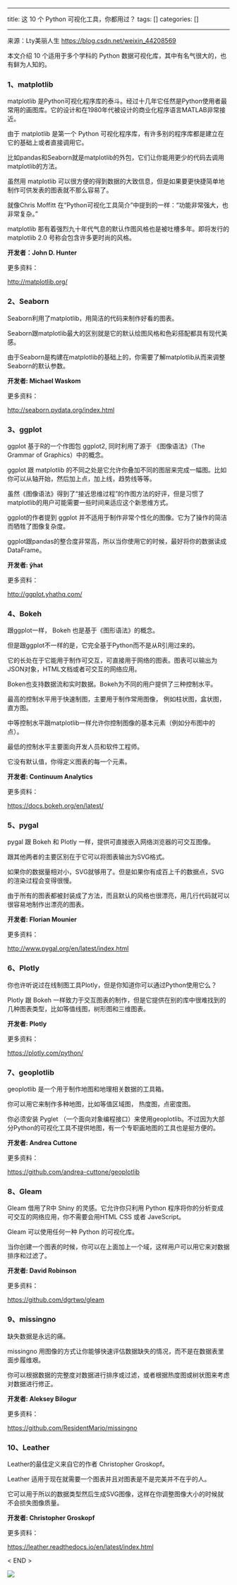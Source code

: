 
--- 
title:  这 10 个 Python 可视化工具，你都用过？ 
tags: []
categories: [] 

---
>  
  来源：Lty美丽人生 
  https://blog.csdn.net/weixin_44208569 
 

本文介绍 10 个适用于多个学科的 Python 数据可视化库，其中有名气很大的，也有鲜为人知的。

### **1、matplotlib**

matplotlib 是Python可视化程序库的泰斗。经过十几年它任然是Python使用者最常用的画图库。它的设计和在1980年代被设计的商业化程序语言MATLAB非常接近。

由于 matplotlib 是第一个 Python 可视化程序库，有许多别的程序库都是建立在它的基础上或者直接调用它。

比如pandas和Seaborn就是matplotlib的外包，它们让你能用更少的代码去调用 matplotlib的方法。

虽然用 matplotlib 可以很方便的得到数据的大致信息，但是如果要更快捷简单地制作可供发表的图表就不那么容易了。

就像Chris Moffitt 在“Python可视化工具简介”中提到的一样：“功能非常强大，也非常复杂。”

matplotlib 那有着强烈九十年代气息的默认作图风格也是被吐槽多年。即将发行的matplotlib 2.0 号称会包含许多更时尚的风格。

**开发者：John D. Hunter**

更多资料：

http://matplotlib.org/

### 

### **2、Seaborn**

Seaborn利用了matplotlib，用简洁的代码来制作好看的图表。

Seaborn跟matplotlib最大的区别就是它的默认绘图风格和色彩搭配都具有现代美感。

由于Seaborn是构建在matplotlib的基础上的，你需要了解matplotlib从而来调整Seaborn的默认参数。

**开发者: Michael Waskom**

更多资料：

http://seaborn.pydata.org/index.html

### 

### **3、ggplot**

ggplot 基于R的一个作图包 ggplot2, 同时利用了源于 《图像语法》（The Grammar of Graphics）中的概念。

ggplot 跟 matplotlib 的不同之处是它允许你叠加不同的图层来完成一幅图。比如你可以从轴开始，然后加上点，加上线，趋势线等等。

虽然《图像语法》得到了“接近思维过程”的作图方法的好评，但是习惯了matplotlib的用户可能需要一些时间来适应这个新思维方式。

ggplot的作者提到 ggplot 并不适用于制作非常个性化的图像。它为了操作的简洁而牺牲了图像复杂度。

ggplot跟pandas的整合度非常高，所以当你使用它的时候，最好将你的数据读成 DataFrame。

**开发者: ŷhat**

更多资料：

http://ggplot.yhathq.com/

### **4、Bokeh**

跟ggplot一样， Bokeh 也是基于《图形语法》的概念。

但是跟ggplot不一样的是，它完全基于Python而不是从R引用过来的。

它的长处在于它能用于制作可交互，可直接用于网络的图表。图表可以输出为JSON对象，HTML文档或者可交互的网络应用。

Boken也支持数据流和实时数据。Bokeh为不同的用户提供了三种控制水平。

最高的控制水平用于快速制图，主要用于制作常用图像， 例如柱状图，盒状图，直方图。

中等控制水平跟matplotlib一样允许你控制图像的基本元素（例如分布图中的点）。

最低的控制水平主要面向开发人员和软件工程师。

它没有默认值，你得定义图表的每一个元素。

**开发者: Continuum Analytics**

更多资料：

https://docs.bokeh.org/en/latest/

### **5、pygal**

pygal 跟 Bokeh 和 Plotly 一样，提供可直接嵌入网络浏览器的可交互图像。

跟其他两者的主要区别在于它可以将图表输出为SVG格式。

如果你的数据量相对小，SVG就够用了。但是如果你有成百上千的数据点，SVG的渲染过程会变得很慢。

由于所有的图表都被封装成了方法，而且默认的风格也很漂亮，用几行代码就可以很容易地制作出漂亮的图表。

**开发者: Florian Mounier**

更多资料：

http://www.pygal.org/en/latest/index.html

### 

### **6、Plotly**

你也许听说过在线制图工具Plotly，但是你知道你可以通过Python使用它么？

Plotly 跟 Bokeh 一样致力于交互图表的制作，但是它提供在别的库中很难找到的几种图表类型，比如等值线图，树形图和三维图表。

**开发者: Plotly**

更多资料：

https://plotly.com/python/

### **7、geoplotlib**

geoplotlib 是一个用于制作地图和地理相关数据的工具箱。

你可以用它来制作多种地图，比如等值区域图， 热度图，点密度图。

你必须安装 Pyglet （一个面向对象编程接口）来使用geoplotlib。不过因为大部分Python的可视化工具不提供地图，有一个专职画地图的工具也是挺方便的。

**开发者: Andrea Cuttone**

更多资料：

https://github.com/andrea-cuttone/geoplotlib

### **8、Gleam**

Gleam 借用了R中 Shiny 的灵感。它允许你只利用 Python 程序将你的分析变成可交互的网络应用，你不需要会用HTML CSS 或者 JaveScript。

Gleam 可以使用任何一种 Python 的可视化库。

当你创建一个图表的时候，你可以在上面加上一个域，这样用户可以用它来对数据排序和过滤了。

**开发者: David Robinson**

更多资料：

https://github.com/dgrtwo/gleam

### **9、missingno**

缺失数据是永远的痛。

missingno 用图像的方式让你能够快速评估数据缺失的情况，而不是在数据表里面步履维艰。

你可以根据数据的完整度对数据进行排序或过滤，或者根据热度图或树状图来考虑对数据进行修正。

**开发者: Aleksey Bilogur**

更多资料：

https://github.com/ResidentMario/missingno

### **10、Leather**

Leather的最佳定义来自它的作者 Christopher Groskopf。

Leather 适用于现在就需要一个图表并且对图表是不是完美并不在乎的人。

它可以用于所以的数据类型然后生成SVG图像，这样在你调整图像大小的时候就不会损失图像质量。

**开发者: Christopher Groskopf**

更多资料：

https://leather.readthedocs.io/en/latest/index.html

&lt; END &gt;

<img src="https://imgconvert.csdnimg.cn/aHR0cHM6Ly9tbWJpei5xcGljLmNuL21tYml6X2dpZi9QdlA2cWpVcHZJcFh1ZmlibEhVcndWT0loNFg4WWhwYXBpYU1rQk9sSE16b0ZRQm1Qd3dUWEREOG1Dd3pQWEdydUxRbEVBR1VTT3c4aWNQV0FydnRRaWFMTVEvNjQw?x-oss-process=image/format,png">
